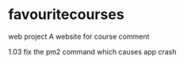 # favouritecourses
web project
A website for course comment


1.03 fix the pm2 command which causes app crash
